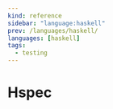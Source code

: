 ```yaml
---
kind: reference
sidebar: "language:haskell"
prev: /languages/haskell/
languages: [haskell]
tags:
  - testing
---
```


# Hspec

<!--
TODO: Finish this reference
TODO: Add tutorial and link to it
TODO: Add any recipes and link to them
-->
